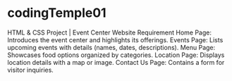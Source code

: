 # codingTemple01
HTML &amp; CSS Project | Event Center Website
Requirement
Home Page: Introduces the event center and highlights its offerings.
Events Page: Lists upcoming events with details (names, dates, descriptions).
Menu Page: Showcases food options organized by categories.
Location Page: Displays location details with a map or image.
Contact Us Page: Contains a form for visitor inquiries.

